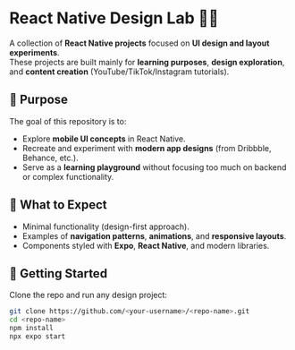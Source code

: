 # React Native Design Lab 🧪🔬

A collection of **React Native projects** focused on **UI design and layout experiments**.  
These projects are built mainly for **learning purposes**, **design exploration**, and **content creation** (YouTube/TikTok/Instagram tutorials).

## 🎯 Purpose
The goal of this repository is to:
- Explore **mobile UI concepts** in React Native.
- Recreate and experiment with **modern app designs** (from Dribbble, Behance, etc.).
- Serve as a **learning playground** without focusing too much on backend or complex functionality.

## 📱 What to Expect
- Minimal functionality (design-first approach).
- Examples of **navigation patterns**, **animations**, and **responsive layouts**.
- Components styled with **Expo**, **React Native**, and modern libraries.

## 🚀 Getting Started
Clone the repo and run any design project:

```bash
git clone https://github.com/<your-username>/<repo-name>.git
cd <repo-name>
npm install
npx expo start
